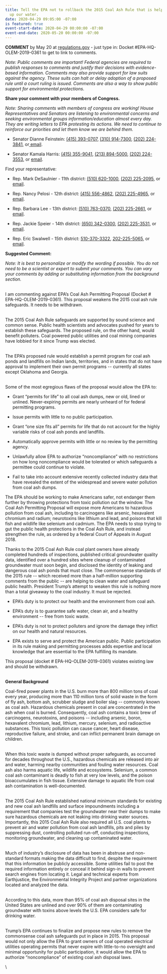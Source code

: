 ```yaml
---
title: Tell the EPA not to rollback the 2015 Coal Ash Rule that is helping to clean
  up our water.
date: 2020-04-29 09:05:00 -07:00
is featured: true
event-start-date: 2020-04-29 00:00:00 -07:00
event-end-date: 2020-05-20 00:00:00 -07:00
---
```


**COMMENT** by May 20 at [regulations.gov](http://www.regulations.gov/) - just type in: Docket #EPA-HQ-OLEM-2019-0361 to get to link to comments.

*Note: Public comments are important! Federal agencies are required to publish responses to comments and justify their decisions with evidence-based information. Comments may also provide support for law suits against the agency. These suits can halt or delay adoption of a proposed rule until a court ruling is issued. Comments are also a way to show public support for environmental protections.*

**Share your comment with your members of Congress.**

*Note: Sharing comments with members of congress are working! House Representatives and Senators are listening to environmental concerns and seeking environmental groups information/education almost every day. They are writing letters to EPA protesting its actions. We need to continue to reinforce our priorities and let them know we are behind them.*

* Senator Dianne Feinstein: [(415) 393-0707](tel:(415)%20393-0707), [(310) 914-7300](tel:(310)%20914-7300), [(202) 224-3841](tel:(202)%20224-3841), or[ email](https://www.feinstein.senate.gov/public/index.cfm/e-mail-me).

* Senator Kamala Harris: [(415) 355-9041](tel:(415)%20355-9041), [(213) 894-5000](tel:(213)%20894-5000), [(202) 224-3553](tel:(202)%20224-3553), or [email](https://www.harris.senate.gov/contact).

Find your representative:

* Rep. Mark DeSaulnier - 11th district: [(510) 620-1000](tel:(510)%20620-1000), [(202) 225-2095](tel:(202)%20225-2095), or [email](https://desaulnier.house.gov/contact/email).

* Rep. Nancy Pelosi - 12th district: [(415) 556-4862](tel:(415)%20556-4862), [(202) 225-4965](tel:(202)%20225-4965), or [email](https://pelosi.house.gov/contact-me/email-me). 

* Rep. Barbara Lee - 13th district: [(510) 763-0370](tel:(510)%20763-0370), [(202) 225-2661](tel:(202)%20225-2661), or [email](https://lee.house.gov/contact/email-me).

* Rep. Jackie Speier - 14th district: [(650) 342-0300](tel:(650)%20342-0300), [(202) 225-3531](tel:(202)%20225-3531), or [email](https://speier.house.gov/contact/email).

* Rep. Eric Swalwell - 15th district: [510-370-3322](tel:510-370-3322), [202-225-5065](tel:202-225-5065), or [email](https://swalwell.house.gov/contact).

**Suggested Comment:**

*Note: It is best to personalize or modify the wording if possible. You do not need to be a scientist or expert to submit your comments. You can vary your comments by adding or substituting information from the background section.*

\
I am commenting against EPA’s Coal Ash Permitting Proposal (Docket # EPA-HQ-OLEM-2019-0361). This proposal weakens the 2015 coal ash rule safeguards. It needs to be withdrawn.

\
The 2015 Coal Ash Rule safeguards are supported by sound science and common sense. Public health scientists and advocates pushed for years to establish these safeguards. The proposed rule, on the other hand, would benefit polluters. Coal powered public utilities and coal mining companies have lobbied for it since Trump was elected.

\
The EPA’s proposed rule would establish a permit program for coal ash ponds and landfills on Indian lands, territories, and in states that do not have approval to implement their own permit programs -- currently all states except Oklahoma and Georgia.

\
Some of the most egregious flaws of the proposal would allow the EPA to:

* Grant “permits for life” to all coal ash dumps, new or old, lined or unlined. Never-expiring permits are nearly unheard of for federal permitting programs.

* Issue permits with little to no public participation.

* Grant “one size fits all” permits for life that do not account for the highly variable risks of coal ash ponds and landfills.

* Automatically approve permits with little or no review by the permitting agency.

* Unlawfully allow EPA to authorize “noncompliance” with no restrictions on how long noncompliance would be tolerated or which safeguards a permittee could continue to violate.

* Fail to take into account extensive recently collected industry data that have revealed the extent of the widespread and severe water pollution from coal ash dumps.

The EPA should be working to make Americans safer, not endanger them further by throwing protections from toxic pollution out the window. The Coal Ash Permitting Proposal will expose more Americans to hazardous pollution from coal ash, including to carcinogens like arsenic, hexavalent chromium and radium; neurotoxins like lithium and lead, and poisons that kill fish and wildlife like selenium and cadmium. The EPA needs to stop trying to gut the public health protections in the Coal Ash Rule, and instead strengthen the rule, as ordered by a federal Court of Appeals in August 2018.

Thanks to the 2015 Coal Ash Rule coal plant owners have already completed hundreds of inspections, published critical groundwater quality data, identified over a hundred sites where cleanup of contaminated groundwater must soon begin, and disclosed the identity of leaking and dangerous coal ash ponds that must close. The commonsense standards of the 2015 rule -- which received more than a half-million supporting comments from the public -- are helping to clean water and safeguard public health. President Trump’s attempt to weaken this rule is nothing more than a total giveaway to the coal industry. It must be rejected.

* EPA’s duty is to protect our health and the environment from coal ash.

* EPA’s duty is to guarantee safe water, clean air, and a healthy environment -- free from toxic waste.

* EPA’s duty is not to protect polluters and ignore the damage they inflict on our health and natural resources.

* EPA exists to serve and protect the American public. Public participation in its rule making and permitting processes adds expertise and local knowledge that are essential to the EPA fulfilling its mandate.

This proposal (docket # EPA-HQ-OLEM-2019-0361) violates existing law and should be withdrawn.

\
**General Background**

Coal-fired power plants in the U.S. burn more than 800 million tons of coal every year, producing more than 110 million tons of solid waste in the form of fly ash, bottom ash, scrubber sludge and boiler slag -- commonly known as coal ash. Hazardous chemicals present in coal are concentrated in the ash when coal is burned. Consequently, coal ash contains a toxic brew of carcinogens, neurotoxins, and poisons -- including arsenic, boron, hexavalent chromium, lead, lithium, mercury, selenium, and radioactive substances. This toxic pollution can cause cancer, heart disease, reproductive failure, and stroke, and can inflict permanent brain damage on children.

\
When this toxic waste is dumped without proper safeguards, as occurred for decades throughout the U.S., hazardous chemicals are released into air and water, harming nearby communities and fouling water resources. Coal ash also harms aquatic life, wildlife and ecosystems. Selenium, a common coal ash contaminant is deadly to fish at very low levels, and the poison bioaccumulates in fish tissue. Extensive damage to aquatic life from coal ash contamination is well-documented.

\
The 2015 Coal Ash Rule established national minimum standards for existing and new coal ash landfills and surface impoundments including a requirement that companies test the groundwater near their dumps to make sure hazardous chemicals are not leaking into drinking water sources. Importantly, this 2015 Coal Ash Rule also required all U.S. coal plants to prevent air and water pollution from coal ash landfills, pits and piles by suppressing dust, controlling polluted run-off, conducting inspections, monitoring groundwater, and cleaning up contaminated water.

\
Much of industry’s disclosure of data has been in abstruse and non-standard formats making the data difficult to find, despite the requirement that this information be publicly accessible. Some utilities fail to post the required information entirely or conceal it behind sign-in walls to prevent search engines from locating it. Legal and technical experts from Earthjustice, the Environmental Integrity Project and partner organizations located and analyzed the data.

\
According to this data, more than 95% of coal ash disposal sites in the United States are unlined and over 90% of them are contaminating groundwater with toxins above levels the U.S. EPA considers safe for drinking water.

\
Trump’s EPA continues to finalize and propose new rules to remove the commonsense coal ash safeguards put in place in 2015. This proposal would not only allow the EPA to grant owners of coal operated electrical utilities operating permits that never expire with little-to-no oversight and minimal opportunity for public participation, it would allow the EPA to authorize “noncompliance” of existing coal ash disposal laws.

\
